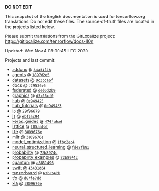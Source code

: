 __DO NOT EDIT__

This snapshot of the English documentation is used for tensorflow.org
translations. Do not edit these files. The source-of-truth files are located in
the projects listed below.

Please submit translations from the GitLocalize project: https://gitlocalize.com/tensorflow/docs-l10n

Updated: Wed Nov  4 08:00:45 UTC 2020

Projects and last commit:

- [addons](https://github.com/tensorflow/addons/tree/master/docs) @ <a href='https://github.com/tensorflow/addons/commit/34a54f280b3de6f1082c4b5c47d4698cb0a3a084'><code>34a54f28</code></a>
- [agents](https://github.com/tensorflow/agents/tree/master/docs) @ <a href='https://github.com/tensorflow/agents/commit/1897d2e5df903555d8ec0793e509655ae4b48ee3'><code>1897d2e5</code></a>
- [datasets](https://github.com/tensorflow/datasets/tree/master/docs) @ <a href='https://github.com/tensorflow/datasets/commit/0c3cca6f7863848de54c9174e6fc21483a7dd175'><code>0c3cca6f</code></a>
- [docs](https://github.com/tensorflow/docs/tree/master/site/en) @ <a href='https://github.com/tensorflow/docs/commit/c29536c61940161f25d8672322851d126f771a84'><code>c29536c6</code></a>
- [federated](https://github.com/tensorflow/federated/tree/master/docs) @ <a href='https://github.com/tensorflow/federated/commit/ded6d2b9e8f96ba52b36273cf17cbea444eff268'><code>ded6d2b9</code></a>
- [graphics](https://github.com/tensorflow/graphics/tree/master/tensorflow_graphics/g3doc) @ <a href='https://github.com/tensorflow/graphics/commit/d5c26cf05125e5c096f5b2cde6c85f88c7df2d59'><code>d5c26cf0</code></a>
- [hub](https://github.com/tensorflow/hub/tree/master/docs) @ <a href='https://github.com/tensorflow/hub/commit/0e9494231cf5a3af17591459a7af2a3839ed6958'><code>0e949423</code></a>
- [hub_tutorials](https://github.com/tensorflow/hub/tree/master/examples/colab) @ <a href='https://github.com/tensorflow/hub/commit/0e9494231cf5a3af17591459a7af2a3839ed6958'><code>0e949423</code></a>
- [io](https://github.com/tensorflow/io/tree/master/docs) @ <a href='https://github.com/tensorflow/io/commit/29f96679a99a00cb029d4085f2766bd76bb0c25e'><code>29f96679</code></a>
- [js](https://github.com/tensorflow/tfjs-website/tree/master/docs) @ <a href='https://github.com/tensorflow/tfjs-website/commit/ebf0ac944eab1f94c9d01f9430ba147f52fc937c'><code>ebf0ac94</code></a>
- [keras_guides](https://github.com/tensorflow/docs/tree/snapshot-keras/site/en/guide/keras) @ <a href='https://github.com/tensorflow/docs/commit/4764abad680f9698f8ba9ace121ac9d0d9cb69af'><code>4764abad</code></a>
- [lattice](https://github.com/tensorflow/lattice/tree/master/docs) @ <a href='https://github.com/tensorflow/lattice/commit/f05aa0bf2e85756f7a5f49f1378f0d1e428bea2d'><code>f05aa0bf</code></a>
- [lite](https://github.com/tensorflow/tensorflow/tree/master/tensorflow/lite/g3doc) @ <a href='https://github.com/tensorflow/tensorflow/commit/3809676e5f1265cfba68be31599f84658da007a8'><code>3809676e</code></a>
- [mlir](https://github.com/tensorflow/tensorflow/tree/master/tensorflow/compiler/mlir/g3doc) @ <a href='https://github.com/tensorflow/tensorflow/commit/3809676e5f1265cfba68be31599f84658da007a8'><code>3809676e</code></a>
- [model_optimization](https://github.com/tensorflow/model-optimization/tree/master/tensorflow_model_optimization/g3doc) @ <a href='https://github.com/tensorflow/model-optimization/commit/1fbc2ed46927105419128e90a6d4570d4f42b533'><code>1fbc2ed4</code></a>
- [neural_structured_learning](https://github.com/tensorflow/neural-structured-learning/tree/master/g3doc) @ <a href='https://github.com/tensorflow/neural-structured-learning/commit/fde2fb81d870e15ca3655ea2b28e6f9f352087b0'><code>fde2fb81</code></a>
- [probability](https://github.com/tensorflow/probability/tree/master/tensorflow_probability/g3doc) @ <a href='https://github.com/tensorflow/probability/commit/72b8974c58fb7d51aaed117f4bb3a18ecc7e0293'><code>72b8974c</code></a>
- [probability_examples](https://github.com/tensorflow/probability/tree/master/tensorflow_probability/examples/jupyter_notebooks) @ <a href='https://github.com/tensorflow/probability/commit/72b8974c58fb7d51aaed117f4bb3a18ecc7e0293'><code>72b8974c</code></a>
- [quantum](https://github.com/tensorflow/quantum/tree/master/docs) @ <a href='https://github.com/tensorflow/quantum/commit/a38614969eec993d243f1f1910efbf4567adacee'><code>a3861496</code></a>
- [swift](https://github.com/tensorflow/swift/tree/master/docs/site) @ <a href='https://github.com/tensorflow/swift/commit/43431d646f120fb21db64dcbce1140a56e1b410d'><code>43431d64</code></a>
- [tensorboard](https://github.com/tensorflow/tensorboard/tree/master/docs) @ <a href='https://github.com/tensorflow/tensorboard/commit/63bc56bbe36d22fc8f2993e38f53efb6722e5edf'><code>63bc56bb</code></a>
- [tfx](https://github.com/tensorflow/tfx/tree/master/docs) @ <a href='https://github.com/tensorflow/tfx/commit/d87fe7dd693810e27fa5f27376cf9457b2d747df'><code>d87fe7dd</code></a>
- [xla](https://github.com/tensorflow/tensorflow/tree/master/tensorflow/compiler/xla/g3doc) @ <a href='https://github.com/tensorflow/tensorflow/commit/3809676e5f1265cfba68be31599f84658da007a8'><code>3809676e</code></a>

